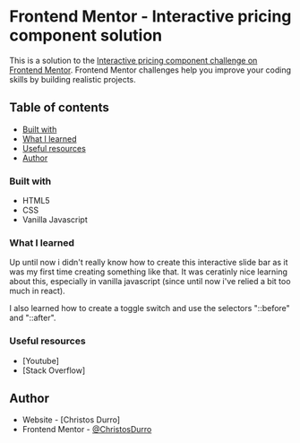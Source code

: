 # Frontend Mentor - Interactive pricing component solution

This is a solution to the [Interactive pricing component challenge on Frontend Mentor](https://www.frontendmentor.io/challenges/interactive-pricing-component-t0m8PIyY8). Frontend Mentor challenges help you improve your coding skills by building realistic projects. 

## Table of contents

- [Built with](#built-with)
- [What I learned](#what-i-learned)
- [Useful resources](#useful-resources)
- [Author](#author)

### Built with

- HTML5
- CSS
- Vanilla Javascript

### What I learned

Up until now i didn't really know how to create this interactive slide bar as it was my first time creating something like that. It was ceratinly nice learning about this, especially in vanilla javascript (since until now i've relied a bit too much in react). 

I also learned how to create a toggle switch and use the selectors "::before" and "::after".


### Useful resources

- [Youtube]  
- [Stack Overflow] 


## Author

- Website - [Christos Durro]
- Frontend Mentor - [@ChristosDurro](https://www.frontendmentor.io/profile/ChristosDurro)


